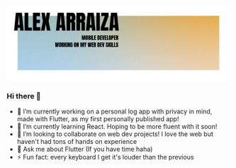 ![header](https://raw.githubusercontent.com/alexarraiza/alexarraiza/main/header.png)

### Hi there 👋


- 🔭 I’m currently working on a personal log app with privacy in mind, made with Flutter, as my first personally published app!
- 🌱 I’m currently learning React. Hoping to be more fluent with it soon!
- 👯 I’m looking to collaborate on web dev projects! I love the web but haven't had tons of hands on experience
- 💬 Ask me about Flutter (If you have time haha)
- ⚡ Fun fact: every keyboard I get it's louder than the previous

